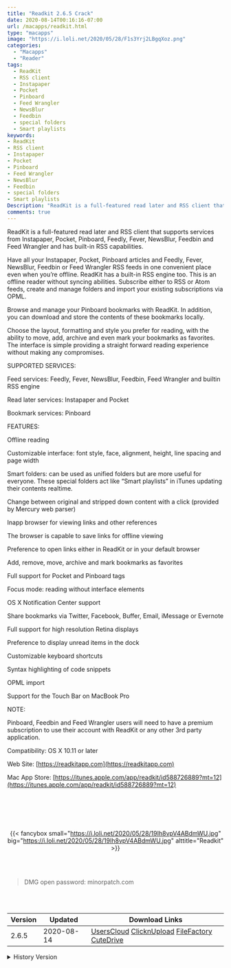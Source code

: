 ```yaml
---
title: "Readkit 2.6.5 Crack"
date: 2020-08-14T00:16:16-07:00
url: /macapps/readkit.html
type: "macapps"
image: "https://i.loli.net/2020/05/28/F1s3Yrj2LBgqXoz.png"
categories:
  - "Macapps"
  - "Reader"
tags:
  - ReadKit
  - RSS client
  - Instapaper
  - Pocket
  - Pinboard
  - Feed Wrangler
  - NewsBlur
  - Feedbin
  - special folders
  - Smart playlists
keywords:
- ReadKit
- RSS client
- Instapaper
- Pocket
- Pinboard
- Feed Wrangler
- NewsBlur
- Feedbin
- special folders
- Smart playlists
Description: "ReadKit is a full-featured read later and RSS client that supports services from Instapaper, Pocket, Pinboard, Feedly, Fever, NewsBlur, Feedbin and Feed Wrangler and has built-in RSS capabilities."
comments: true
---
```


ReadKit is a full-featured read later and RSS client that supports services from Instapaper, Pocket, Pinboard, Feedly, Fever, NewsBlur, Feedbin and Feed Wrangler and has built-in RSS capabilities.

Have all your Instapaper, Pocket, Pinboard articles and Feedly, Fever, NewsBlur, Feedbin or Feed Wrangler RSS feeds in one convenient place even when you’re offline. ReadKit has a built-in RSS engine too. This is an offline reader without syncing abilities. Subscribe either to RSS or Atom feeds, create and manage folders and import your existing subscriptions via OPML.

Browse and manage your Pinboard bookmarks with ReadKit. In addition, you can download and store the contents of these bookmarks locally.

Choose the layout, formatting and style you prefer for reading, with the ability to move, add, archive and even mark your bookmarks as favorites. The interface is simple providing a straight forward reading experience without making any compromises.

SUPPORTED SERVICES:

Feed services: Feedly, Fever, NewsBlur, Feedbin, Feed Wrangler and builtin RSS engine

Read later services: Instapaper and Pocket

Bookmark services: Pinboard

FEATURES:

Offline reading

Customizable interface: font style, face, alignment, height, line spacing and page width

Smart folders: can be used as unified folders but are more useful for everyone. These special folders act like “Smart playlists” in iTunes updating their contents realtime.

Change between original and stripped down content with a click (provided by Mercury web parser)

Inapp browser for viewing links and other references

The browser is capable to save links for offline viewing

Preference to open links either in ReadKit or in your default browser

Add, remove, move, archive and mark bookmarks as favorites

Full support for Pocket and Pinboard tags

Focus mode: reading without interface elements

OS X Notification Center support

Share bookmarks via Twitter, Facebook, Buffer, Email, iMessage or Evernote

Full support for high resolution Retina displays

Preference to display unread items in the dock

Customizable keyboard shortcuts

Syntax highlighting of code snippets

OPML import

Support for the Touch Bar on MacBook Pro

NOTE:

Pinboard, Feedbin and Feed Wrangler users will need to have a premium subscription to use their account with ReadKit or any other 3rd party application.

Compatibility: OS X 10.11 or later

Web Site: [https://readkitapp.com](https://readkitapp.com)

Mac App Store: [https://itunes.apple.com/app/readkit/id588726889?mt=12](https://itunes.apple.com/app/readkit/id588726889?mt=12)

<br/>
<br/>
<script async src="https://pagead2.googlesyndication.com/pagead/js/adsbygoogle.js"></script>
<ins class="adsbygoogle"
     style="display:block; text-align:center;"
     data-ad-layout="in-article"
     data-ad-format="fluid"
     data-ad-client="ca-pub-8746275014476192"
     data-ad-slot="5144997159"></ins>
<script>
     (adsbygoogle = window.adsbygoogle || []).push({});
</script>
<br/>
<br/>


<center>

{{< fancybox small="https://i.loli.net/2020/05/28/19Ih8vpV4ABdmWU.jpg" big="https://i.loli.net/2020/05/28/19Ih8vpV4ABdmWU.jpg" alttitle="Readkit" >}}

</center>

<br/>
<br/>


> DMG open password: minorpatch.com

<br/>

<br/>
<div id="history_version" class="history_version">

| Version | Updated | Download Links |
| ---- | ---- | ---- |
| 2.6.5 | 2020-08-14 | [UsersCloud](https://ouo.io/JhCuM0)   [ClicknUpload](https://ouo.io/wOpD46)   [FileFactory](https://ouo.io/6QbU9f)   [CuteDrive](https://ouo.io/ul4bkdU) |
<details>
<summary>History Version</summary>

| Version | Updated | Download Links |
| ---- | ---- | ---- |
| 2.6.4 | 2020-05-28 | [UsersCloud](https://ouo.io/cpf8cO)   [ClicknUpload](https://ouo.io/bMUhwj)   [FileFactory](https://ouo.io/awK9pR)   [CuteDrive](https://ouo.io/QBCvwv) |
| 2.6.3 | 2020-02-11 | [UsersCloud](https://ouo.io/HO2NnH)   [ClicknUpload](https://ouo.io/lBsFd4)   [Mega](https://ouo.io/n81Nty)   [CuteDrive](https://ouo.io/SXUQP1) |
</details>

</div>
